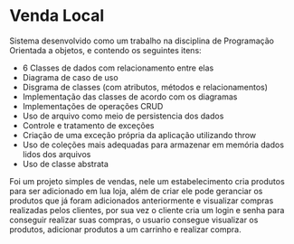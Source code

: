 Venda Local
=================
Sistema desenvolvido como um trabalho na disciplina de Programação Orientada a objetos, e contendo os seguintes itens:
<!--ts-->
   * 6 Classes de dados com relacionamento entre elas
   * Diagrama de caso de uso
   * Disgrama de classes (com atributos, métodos e relacionamentos)
   * Implementação das classes de acordo com os diagramas
   * Implementações de operações CRUD
   * Uso de arquivo como meio de persistencia dos dados
   * Controle e tratamento de exceções
   * Criação de uma exceção própria da aplicação utilizando throw
   * Uso de coleções mais adequadas para armazenar em memória dados lidos dos arquivos
   * Uso de classe abstrata 
<!--te-->
Foi um projeto simples de vendas, nele um estabelecimento cria produtos para ser adicionado em lua loja, além de criar ele pode geranciar os produtos que já foram adicionados anteriormente e visualizar compras realizadas pelos clientes, por sua vez o cliente cria um login e senha para conseguir realizar suas compras, o usuario consegue visualizar os produtos, adicionar produtos a um carrinho e realizar compra.

